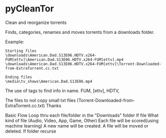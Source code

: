 # pyCleanTor
Clean and reorganize torrents

Finds, categories, renames and moves torrents from a downloads folder.

Example:
	
	Starting files
	\downloads\American.Dad.S13E06.HDTV.x264-FUM[ettv]\American.Dad.S13E06.HDTV.x264-FUM[ettv].mp4
	\downloads\American.Dad.S13E06.HDTV.x264-FUM[ettv]\Torrent-Downloaded-from-ExtraTorrent.cc.txt

	Ending files
	\media\tv_shows\American.Dad.S13E06.mp4


The use of tags to find info in name.
	FUM, [ettv], HDTV,

The files to not copy
	small txt files (Torrent-Downloaded-from-ExtraTorrent.cc.txt)  Thanks



Basic Flow
	Loop thru each file/folder in the "Downloads" folder
	If file
		What kind of file (Audio, Video, App, Game, Other)
		Each file will be scored(using machine learning)
		A new name will be created.
		A file will be moved or deleted.
	If folder recurse 



	

